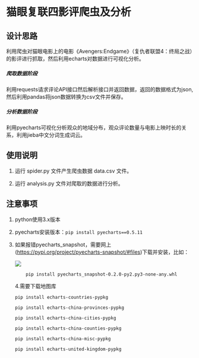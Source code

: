 # 猫眼复联四影评爬虫及分析

## 设计思路

利用爬虫对猫眼电影上的电影《Avengers:Endgame》（复仇者联盟4：终局之战）的影评进行抓取，然后利用echarts对数据进行可视化分析。

##### 爬取数据阶段

利用requests请求评论API接口然后解析接口并返回数据，返回的数据格式为json,然后利用pandas将json数据转换为csv文件并保存。

##### 分析数据阶段

利用pyecharts可视化分析观众的地域分布，观众评论数量与电影上映时长的关系，利用jieba中文分词生成词云。

## 使用说明

1. 运行 spider.py 文件产生爬虫数据 data.csv 文件。

2. 运行 analysis.py 文件对爬取的数据进行分析。

## 注意事项

1. python使用3.x版本

2. pyecharts安装版本：`pip install pyecharts==0.5.11`

3. 如果报错pyecharts_snapshot，需要网上(https://pypi.org/project/pyecharts-snapshot/#files)下载并安装，比如： 

   ![](C:\Users\acer\AppData\Roaming\Typora\typora-user-images\image-20200223225012139.png)

   `	pip install pyecharts_snapshot-0.2.0-py2.py3-none-any.whl` 

   4.需要下载地图库

   `pip install echarts-countries-pypkg`

   `pip install echarts-china-provinces-pypkg`

   `pip install echarts-china-cities-pypkg`

   `pip install echarts-china-counties-pypkg`

   `pip install echarts-china-misc-pypkg`

   `pip install echarts-united-kingdom-pypkg`


